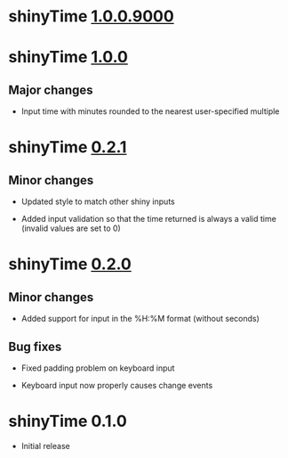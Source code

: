 # shinyTime [1.0.0.9000]

# shinyTime [1.0.0]

## Major changes 

- Input time with minutes rounded to the nearest user-specified multiple

# shinyTime [0.2.1]

## Minor changes

- Updated style to match other shiny inputs

- Added input validation so that the time returned is always a valid 
time (invalid values are set to 0)

# shinyTime [0.2.0]

## Minor changes

- Added support for input in the %H:%M format (without seconds)

## Bug fixes

- Fixed padding problem on keyboard input

- Keyboard input now properly causes change events

# shinyTime 0.1.0

- Initial release
 
[1.0.0.9000]: https://github.com/burgerga/shinyTime/compare/v1.0.0...HEAD
[1.0.0]: https://github.com/burgerga/shinyTime/compare/v0.2.1...v1.0.0
[0.2.1]: https://github.com/burgerga/shinyTime/compare/v0.2.0...v0.2.1  
[0.2.0]: https://github.com/burgerga/shinyTime/compare/v0.1.0...v0.2.0
